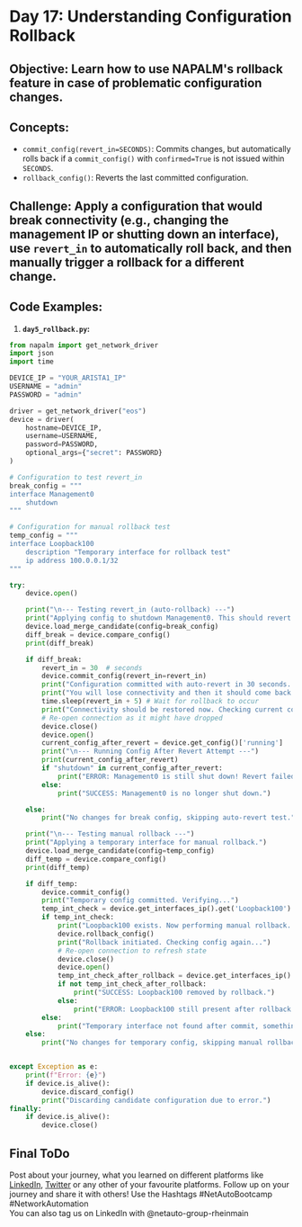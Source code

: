 
# **Day 17: Understanding Configuration Rollback**

## **Objective:** Learn how to use NAPALM's rollback feature in case of problematic configuration changes.

## **Concepts:**

  * `commit_config(revert_in=SECONDS)`: Commits changes, but automatically rolls back if a `commit_config()` with `confirmed=True` is not issued within `SECONDS`.
  * `rollback_config()`: Reverts the last committed configuration.

## **Challenge:** Apply a configuration that would break connectivity (e.g., changing the management IP or shutting down an interface), use `revert_in` to automatically roll back, and then manually trigger a rollback for a different change.

## **Code Examples:**

1.  **`day5_rollback.py`:**
```python
from napalm import get_network_driver
import json
import time

DEVICE_IP = "YOUR_ARISTA1_IP"
USERNAME = "admin"
PASSWORD = "admin"

driver = get_network_driver("eos")
device = driver(
    hostname=DEVICE_IP,
    username=USERNAME,
    password=PASSWORD,
    optional_args={"secret": PASSWORD}
)

# Configuration to test revert_in
break_config = """
interface Management0
    shutdown
"""

# Configuration for manual rollback test
temp_config = """
interface Loopback100
    description "Temporary interface for rollback test"
    ip address 100.0.0.1/32
"""

try:
    device.open()

    print("\n--- Testing revert_in (auto-rollback) ---")
    print("Applying config to shutdown Management0. This should revert in 30 seconds.")
    device.load_merge_candidate(config=break_config)
    diff_break = device.compare_config()
    print(diff_break)

    if diff_break:
        revert_in = 30  # seconds
        device.commit_config(revert_in=revert_in)
        print("Configuration committed with auto-revert in 30 seconds. DO NOT RE-RUN YET.")
        print("You will lose connectivity and then it should come back.")
        time.sleep(revert_in + 5) # Wait for rollback to occur
        print("Connectivity should be restored now. Checking current config...")
        # Re-open connection as it might have dropped
        device.close()
        device.open()
        current_config_after_revert = device.get_config()['running']
        print("\n--- Running Config After Revert Attempt ---")
        print(current_config_after_revert)
        if "shutdown" in current_config_after_revert:
            print("ERROR: Management0 is still shut down! Revert failed.")
        else:
            print("SUCCESS: Management0 is no longer shut down.")

    else:
        print("No changes for break config, skipping auto-revert test.")

    print("\n--- Testing manual rollback ---")
    print("Applying a temporary interface for manual rollback.")
    device.load_merge_candidate(config=temp_config)
    diff_temp = device.compare_config()
    print(diff_temp)

    if diff_temp:
        device.commit_config()
        print("Temporary config committed. Verifying...")
        temp_int_check = device.get_interfaces_ip().get('Loopback100')
        if temp_int_check:
            print("Loopback100 exists. Now performing manual rollback...")
            device.rollback_config()
            print("Rollback initiated. Checking config again...")
            # Re-open connection to refresh state
            device.close()
            device.open()
            temp_int_check_after_rollback = device.get_interfaces_ip().get('Loopback100')
            if not temp_int_check_after_rollback:
                print("SUCCESS: Loopback100 removed by rollback.")
            else:
                print("ERROR: Loopback100 still present after rollback.")
        else:
            print("Temporary interface not found after commit, something went wrong.")
    else:
        print("No changes for temporary config, skipping manual rollback test.")


except Exception as e:
    print(f"Error: {e}")
    if device.is_alive():
        device.discard_config()
        print("Discarding candidate configuration due to error.")
finally:
    if device.is_alive():
        device.close()
```

## Final ToDo

Post about your journey, what you learned on different platforms like [LinkedIn](https://www.linkedin.com/feed/), [Twitter](https://x.com/intent/post?url=https%3A%2F%2Fgithub.com%2FNetAuto-RheinMain%2FNetAuto-Bootcamp&text=I%20just%20completed%20Day%2017%20of%20the%20NetAuto%20Bootcamp%20on%20Python%20Programming!&hashtags=NetAutoBootcamp%2CNetworkAutomation) or any other of your favourite platforms. Follow up on your journey and share it with others! Use the Hashtags #NetAutoBootcamp #NetworkAutomation </br>
You can also tag us on LinkedIn with @netauto-group-rheinmain